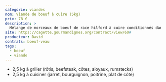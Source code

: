 ```yaml
---
categorie: viandes
nom: Viande de boeuf à cuire (5kg)
prix: 78 €
description: >
  Mélange de morceaux de boeuf de race hilford à cuire conditionnés dans un sachet sous vide de 5kg
site: https://cagette.gourmandignes.org/contract/view/60#
producteur: David
contrats: boeuf-veau
tags:
  - boeuf
  - viande
---
```


- 2,5 kg à griller (rôtis, beefsteak, côtes, aloyaux, rumstecks)
- 2,5 kg à cuisiner (jarret, bourguignon, poitrine, plat de côte)